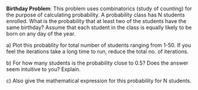 **Birthday Problem**: This problem uses combinatorics (study of counting) for the purpose of
calculating probability. A probability class has N students enrolled. What is the probability
that at least two of the students have the same birthday? Assume that each student in the
class is equally likely to be born on any day of the year.
    
a) Plot this probablity for total number of students ranging from 1-50. If you feel the
iterations take a long time to run, reduce the total no. of iterations.
    
b) For how many students is the probability close to 0.5? Does the answer seem intuitive
to you? Explain.
    
c) Also give the mathematical expression for this probability for N students.
